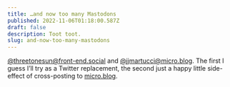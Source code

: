 ```yaml
---
title: …and now too many Mastodons
published: 2022-11-06T01:18:00.587Z
draft: false
description: Toot toot.
slug: and-now-too-many-mastodons
---
```

[@threetonesun@front-end.social](https://front-end.social/web/@threetonesun) and [@jjmartucci@micro.blog](https://micro.blog/jjmartucci). The first I guess I’ll try as a Twitter replacement, the second just a happy little side-effect of cross-posting to [micro.blog](https://micro.blog).